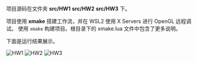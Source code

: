 项目源码在文件夹 **src/HW1** **src/HW2** **src/HW3** 下。

项目使用 **xmake** 搭建工作流，并在 WSL2 使用 X Servers 进行 OpenGL 远程调试。
使用 `xmake` 构建项目。根目录下的 xmake.lua 文件中包含了更多说明。

下面是运行结果展示。


![HW1](/result/HW1.png)
![HW2](/result/HW2.png)
![HW3](/result/HW3.png)
